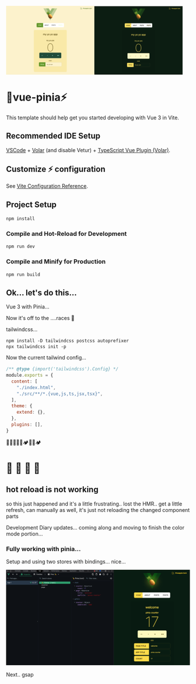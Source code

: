 <div class='flex'>

<img src="./project/pineapple-light.png" width="48%" height="48%" /><img src="./project/pineapple-dark.png"  width="48%" height="48%" />
</div>

# 🍍vue-pinia⚡️

This template should help get you started developing with Vue 3 in Vite.

## Recommended IDE Setup

[VSCode](https://code.visualstudio.com/) + [Volar](https://marketplace.visualstudio.com/items?itemName=Vue.volar) (and disable Vetur) + [TypeScript Vue Plugin (Volar)](https://marketplace.visualstudio.com/items?itemName=Vue.vscode-typescript-vue-plugin).

## Customize ⚡️ configuration

See [Vite Configuration Reference](https://vitejs.dev/config/).

## Project Setup

```sh
npm install
```

### Compile and Hot-Reload for Development

```sh
npm run dev
```

### Compile and Minify for Production

```sh
npm run build
```

## Ok... let's do this...

Vue 3 with Pinia...

Now it's off to the ....races 🏁

tailwindcss... 

```
npm install -D tailwindcss postcss autoprefixer
npx tailwindcss init -p
```
Now the current tailwind config...

```javascript
/** @type {import('tailwindcss').Config} */ 
module.exports = {
  content: [
    "./index.html",
    "./src/**/*.{vue,js,ts,jsx,tsx}",
  ],
  theme: {
    extend: {},
  },
  plugins: [],
}
```

👋🤵🦚🥰🦋🏕🎯🏁🏕 

# 🍍 🌼 🍋 🍇

## hot reload is not working

so this just happened and it's a little frustrating.. lost the HMR.. get a little refresh, can manually as well, it's just not reloading the changed component parts

Development Diary updates... coming along and moving to finish the color mode portion... 

### Fully working with pinia...

Setup and using two stores with bindings... nice...

<img src="./project/pinia-dev-2.png" />

Next.. gsap